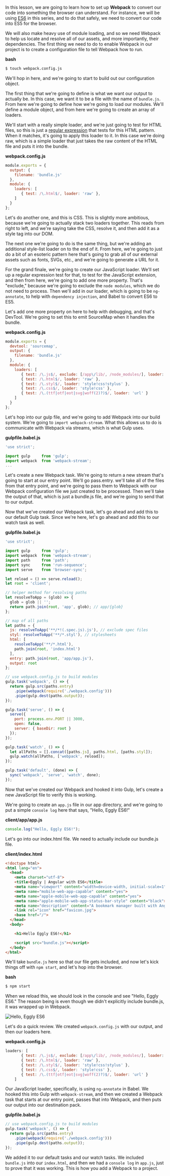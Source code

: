In this lesson, we are going to learn how to set up **Webpack** to convert our code into something the browser can understand. For instance, we will be using [ES6](https://egghead.io/courses/learn-es6-ecmascript-2015) in this series, and to do that safely, we need to convert our code into ES5 for the browser.

We will also make heavy use of module loading, and so we need Webpack to help us locate and resolve all of our assets, and more importantly, their dependencies. The first thing we need to do to enable Webpack in our project is to create a configuration file to tell Webpack how to run.

**bash**
```bash
$ touch webpack.config.js
```

 We'll hop in here, and we're going to start to build out our configuration object.

The first thing that we're going to define is what we want our output to actually be. In this case, we want it to be a file with the name of `bundle.js`. From here we're going to define how we're going to load our modules. We'll define a module object, and from here we're going to create an array of loaders.

We'll start with a really simple loader, and we're just going to test for HTML files, so this is just a [regular expression](https://egghead.io/courses/regex-in-javascript) that tests for this HTML pattern. When it matches, it's going to apply this loader to it. In this case we're doing raw, which is a simple loader that just takes the raw content of the HTML file and puts it into the bundle.

**webpack.config.js**
```javascript
module.exports = {
  output: {
    filename: 'bundle.js'
  },
  module: {
    loaders: [
       { test: /\.html$/, loader: 'raw' },
    ]
  }
};
```

Let's do another one, and this is CSS. This is slightly more ambitious, because we're going to actually stack two loaders together. This reads from right to left, and we're saying take the CSS, resolve it, and then add it as a style tag into our DOM.

The next one we're going to do is the same thing, but we're adding an additional style-list loader on to the end of it. From here, we're going to just do a bit of an esoteric pattern here that's going to grab all of our external assets such as fonts, SVGs, etc., and we're going to generate a URL for it.

For the grand finale, we're going to create our JavaScript loader. We'll set up a regular expression test for that, to test for the JavaScript extension, and then from here, we're going to add one more property. That's "exclude," because we're going to exclude the `node modules`, which we do not need to process. Then we'll add in our loader, which is going to be `ng-annotate`, to help with `dependency injection`, and Babel to convert ES6 to ES5.

Let's add one more property on here to help with debugging, and that's DevTool. We're going to set this to emit SourceMap when it handles the bundle. 

**webpack.config.js**
```javascript
module.exports = {
  devtool: 'sourcemap',
  output: {
    filename: 'bundle.js'
  },
  module: {
    loaders: [
       { test: /\.js$/, exclude: [/app\/lib/, /node_modules/], loader: 'ng-annotate!babel' },
       { test: /\.html$/, loader: 'raw' },
       { test: /\.styl$/, loader: 'style!css!stylus' },
       { test: /\.css$/, loader: 'style!css' },
       { test: /\.(ttf|otf|eot|svg|woff(2)?)$/, loader: 'url' }
    ]
  }
};
```

Let's hop into our gulp file, and we're going to add Webpack into our build system. We're going to `import webpack-stream`. What this allows us to do is communicate with Webpack via streams, which is what Gulp uses.

**gulpfile.babel.js**
```javascript
'use strict';

import gulp     from 'gulp';
import webpack  from 'webpack-stream';
...
```

Let's create a new Webpack task. We're going to return a new stream that's going to start at our entry point. We'll go pass.entry. we'll take all of the files from that entry point, and we're going to pass them to Webpack with our Webpack configuration file we just created to be processed. Then we'll take the output of that, which is just a bundle.js file, and we're going to send that to our output.

Now that we've created our Webpack task, let's go ahead and add this to our default Gulp task. Since we're here, let's go ahead and add this to our watch task as well. 

**gulpfile.babel.js**
```javascript
'use strict';

import gulp     from 'gulp';
import webpack  from 'webpack-stream';
import path     from 'path';
import sync     from 'run-sequence';
import serve    from 'browser-sync';

let reload = () => serve.reload();
let root = 'client';

// helper method for resolving paths
let resolveToApp = (glob) => {
  glob = glob || '';
  return path.join(root, 'app', glob); // app/{glob}
};

// map of all paths
let paths = {
  js: resolveToApp('**/*!(.spec.js).js'), // exclude spec files
  styl: resolveToApp('**/*.styl'), // stylesheets
  html: [
    resolveToApp('**/*.html'),
    path.join(root, 'index.html')
  ],
  entry: path.join(root, 'app/app.js'),
  output: root
};

// use webpack.config.js to build modules
gulp.task('webpack', () => {
  return gulp.src(paths.entry)
    .pipe(webpack(require('./webpack.config')))
    .pipe(gulp.dest(paths.output));
});

gulp.task('serve', () => {
  serve({
    port: process.env.PORT || 3000,
    open: false,
    server: { baseDir: root }
  });
});

gulp.task('watch', () => {
  let allPaths = [].concat([paths.js], paths.html, [paths.styl]);
  gulp.watch(allPaths, ['webpack', reload]);
});

gulp.task('default', (done) => {
  sync('webpack', 'serve', 'watch', done);
});
```


Now that we've created our Webpack and hooked it into Gulp, let's create a new JavaScript file to verify this is working.

We're going to create an `app.js` file in our app directory, and we're going to put a simple `console log` here that says, "Hello, Eggly ES6!"

**client/app/app.js**
```javascript
console.log("Hello, Eggly ES6!");
```

Let's go into our index.html file. We need to actually include our bundle.js file. 

**client/index.html**
```html
<!doctype html>
<html lang="en">
  <head>
    <meta charset="utf-8">
    <title>Eggly | Angular with ES6</title>
    <meta name="viewport" content="width=device-width, initial-scale=1">
    <meta name="mobile-web-app-capable" content="yes">
    <meta name="apple-mobile-web-app-capable" content="yes">
    <meta name="apple-mobile-web-app-status-bar-style" content="black">
    <meta name="description" content="A bookmark manager built with AngularJS, and ES6">
    <link rel="icon" href="favicon.jpg">
    <base href="/">
  </head>
  <body>

    <h1>Hello Eggly ES6!</h1>

    <script src="bundle.js"></script>
  </body>
</html>
```

We'll take `bundle.js` here so that our file gets included, and now let's kick things off with `npm start`, and let's hop into the browser.

**bash**
```bash 
$ npm start
```

When we reload this, we should look in the console and see "Hello, Eggly ES6." The reason being is even though we didn't explicitly include bundle.js, it was wrapped up in Webpack.

![Hello, Eggly ES6](../images/angular-1-x-compiling-our-application-hello-eggly.png)

Let's do a quick review. We created `webpack.config.js` with our output, and then our loaders here. 

**webpack.config.js**
```javascript
loaders: [
       { test: /\.js$/, exclude: [/app\/lib/, /node_modules/], loader: 'ng-annotate!babel' },
       { test: /\.html$/, loader: 'raw' },
       { test: /\.styl$/, loader: 'style!css!stylus' },
       { test: /\.css$/, loader: 'style!css' },
       { test: /\.(ttf|otf|eot|svg|woff(2)?)$/, loader: 'url' }
    ]
```

Our JavaScript loader, specifically, is using `ng-annotate` in Babel. We hooked this into Gulp with `webpack-stream`, and then we created a Webpack task that starts at our entry point, passes that into Webpack, and then puts our output into our destination pack.

**gulpfile.babel.js**
```javascript
// use webpack.config.js to build modules
gulp.task('webpack', () => {
  return gulp.src(paths.entry)
    .pipe(webpack(require('./webpack.config')))
    .pipe(gulp.dest(paths.output));
});
```

We added it to our default tasks and our watch tasks. We included `bundle.js` into our `index.html`, and then we had a `console log` in `app.js`, just to prove that it was working. This is how you add a Webpack to a project.